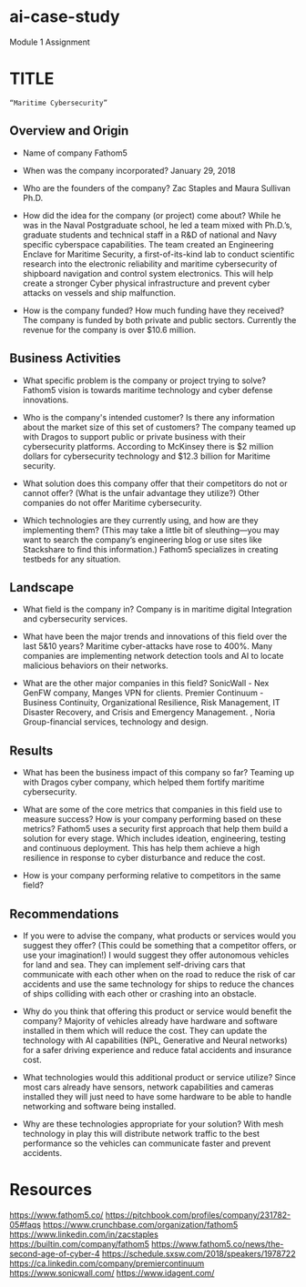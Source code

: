 # ai-case-study
Module 1 Assignment
# TITLE
	“Maritime Cybersecurity”

## Overview and Origin	
* Name of company 
Fathom5 

* When was the company incorporated?
	January 29, 2018

* Who are the founders of the company?
	Zac Staples and Maura Sullivan Ph.D.

* How did the idea for the company (or project) come about?
	While he was in the Naval Postgraduate school, he led a team mixed with Ph.D.’s, graduate students and technical staff in a R&D of national and Navy specific cyberspace capabilities. The team created an Engineering Enclave for Maritime Security, a first-of-its-kind lab to conduct scientific research into the electronic reliability and maritime cybersecurity of shipboard navigation and control system electronics. 
	This will help create a stronger Cyber physical infrastructure and prevent cyber attacks on vessels and ship malfunction.   

* How is the company funded? How much funding have they received?
	The company is funded by both private and public sectors.  Currently the revenue for the company is over $10.6 million. 

## Business Activities

* What specific problem is the company or project trying to solve?
	Fathom5 vision is towards maritime technology and cyber defense innovations. 

* Who is the company's intended customer? Is there any information about the market size of this set of customers? 
	The company teamed up with Dragos to support public or private business with their cybersecurity platforms.  According to McKinsey there is $2 million dollars for cybersecurity technology and $12.3 billion for Maritime security. 

* What solution does this company offer that their competitors do not or cannot offer? (What is the unfair advantage they utilize?)
	Other companies do not offer Maritime cybersecurity. 

* Which technologies are they currently using, and how are they implementing them? (This may take a little bit of sleuthing&mdash;you may want to search the company’s engineering blog or use sites like Stackshare to find this information.)
	Fathom5 specializes in creating testbeds for any situation.


## Landscape

* What field is the company in?
	Company is in maritime digital Integration and cybersecurity services. 

* What have been the major trends and innovations of this field over the last 5&10 years?
	Maritime cyber-attacks have rose to 400%. Many companies are implementing network detection tools and AI to locate malicious behaviors on their networks. 

* What are the other major companies in this field?
	SonicWall - Nex GenFW company, Manges VPN for clients. Premier Continuum -Business Continuity, Organizational Resilience, Risk Management, IT Disaster Recovery, and Crisis and Emergency Management. , Noria Group-financial services, technology and design.

## Results

* What has been the business impact of this company so far?
	Teaming up with Dragos cyber company, which helped them fortify maritime cybersecurity. 

* What are some of the core metrics that companies in this field use to measure success? How is your company performing based on these metrics? 
	Fathom5 uses a security first approach that help them build a solution for every stage. Which includes ideation, engineering, testing and continuous deployment. This has help them achieve a high resilience in response to cyber disturbance and reduce the cost.  

* How is your company performing relative to competitors in the same field?
	
## Recommendations

* If you were to advise the company, what products or services would you suggest they offer? (This could be something that a competitor offers, or use your imagination!)
	I would suggest they offer autonomous vehicles for land and sea. They can implement self-driving cars that communicate with each other when on the road to reduce the risk of car accidents and use the same technology for ships to reduce the chances of ships colliding with each other or crashing into an obstacle. 

* Why do you think that offering this product or service would benefit the company?
	Majority of vehicles already have hardware and software installed in them which will reduce the cost. They can update the technology with AI capabilities (NPL, Generative and Neural networks) for a safer driving experience and reduce fatal accidents and insurance cost. 

* What technologies would this additional product or service utilize?
	Since most cars already have sensors, network capabilities and cameras installed they will just need to have some hardware to be able to handle networking and software being installed. 

* Why are these technologies appropriate for your solution?
	With mesh technology in play this will distribute network traffic to the best performance so the vehicles can communicate faster and prevent accidents. 

# Resources
https://www.fathom5.co/
https://pitchbook.com/profiles/company/231782-05#faqs
https://www.crunchbase.com/organization/fathom5
https://www.linkedin.com/in/zacstaples
https://builtin.com/company/fathom5
https://www.fathom5.co/news/the-second-age-of-cyber-4
https://schedule.sxsw.com/2018/speakers/1978722
https://ca.linkedin.com/company/premiercontinuum
https://www.sonicwall.com/
https://www.idagent.com/